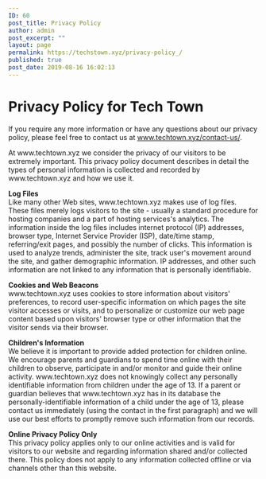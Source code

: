 ```yaml
---
ID: 60
post_title: Privacy Policy
author: admin
post_excerpt: ""
layout: page
permalink: https://techstown.xyz/privacy-policy_/
published: true
post_date: 2019-08-16 16:02:13
---
```

<!-- wp:heading {"level":1} -->
<h1> Privacy Policy for Tech Town</h1>
<!-- /wp:heading -->

<!-- wp:paragraph -->
<p> If you require any more information or have any questions about our privacy policy, please feel free to contact us at <a href="mailto:admin@techtown.xyz">www.techtown.xyz/contact-us/</a>.</p>
<!-- /wp:paragraph -->

<!-- wp:paragraph -->
<p>At www.techtown.xyz we consider the privacy of our visitors to be 
extremely important. This privacy policy document describes in detail 
the types of personal information is collected and recorded by 
www.techtown.xyz and how we use it. </p>
<!-- /wp:paragraph -->

<!-- wp:paragraph -->
<p> <strong>Log Files</strong><br> Like 
many other Web sites, www.techtown.xyz makes use of log files. These 
files merely logs visitors to the site - usually a standard procedure 
for hosting companies and a part of hosting services's analytics. The 
information inside the log files includes internet protocol (IP) 
addresses, browser type, Internet Service Provider (ISP), date/time 
stamp, referring/exit pages, and possibly the number of clicks. This 
information is used to analyze trends, administer the site, track user's
 movement around the site, and gather demographic information. IP 
addresses, and other such information are not linked to any information 
that is personally identifiable. </p>
<!-- /wp:paragraph -->

<!-- wp:paragraph -->
<p> <strong>Cookies and Web Beacons</strong><br>www.techtown.xyz uses cookies to  store information about visitors' preferences, to record user-specific  information on which pages the site visitor accesses or visits, and to  personalize or customize our web page content based upon visitors'  browser type or other information that the visitor sends via their  browser. </p>
<!-- /wp:paragraph -->

<!-- wp:paragraph -->
<p><strong>Children's Information</strong><br>We believe it is important
 to provide added protection for children online. We encourage parents 
and guardians to spend time online with their children to observe, 
participate in and/or monitor and guide their online activity.
www.techtown.xyz does not knowingly collect any personally identifiable 
information from children under the age of 13.  If a parent or guardian 
believes that www.techtown.xyz has in its database the 
personally-identifiable information of a child under the age of 13, 
please contact us immediately (using the contact in the first paragraph)
 and we will use our best efforts to promptly remove such information 
from our records.</p>
<!-- /wp:paragraph -->

<!-- wp:paragraph -->
<p>
<strong>Online Privacy Policy Only</strong><br>
This privacy policy applies only to our online activities and is valid 
for visitors to our website and regarding information shared and/or 
collected there.
This policy does not apply to any information collected offline or via 
channels other than this website.</p>
<!-- /wp:paragraph -->